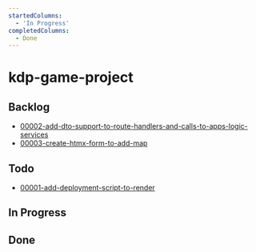 ```yaml
---
startedColumns:
  - 'In Progress'
completedColumns:
  - Done
---
```


# kdp-game-project

## Backlog

- [00002-add-dto-support-to-route-handlers-and-calls-to-apps-logic-services](tasks/00002-add-dto-support-to-route-handlers-and-calls-to-apps-logic-services.md)
- [00003-create-htmx-form-to-add-map](tasks/00003-create-htmx-form-to-add-map.md)

## Todo

- [00001-add-deployment-script-to-render](tasks/00001-add-deployment-script-to-render.md)

## In Progress

## Done
